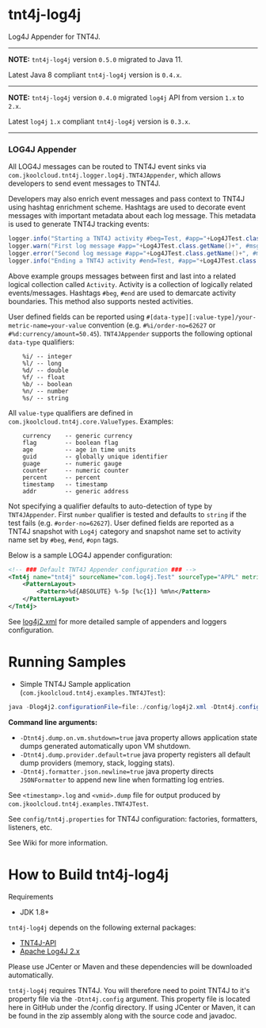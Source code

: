 # tnt4j-log4j

Log4J Appender for TNT4J.

-----------------------

**NOTE:** `tnt4j-log4j` version `0.5.0` migrated to Java 11.

Latest Java 8 compliant `tnt4j-log4j` version is `0.4.x`.

-----------------------

**NOTE:** `tnt4j-log4j` version `0.4.0` migrated `log4j` API from version `1.x` to `2.x`.

Latest `log4j` `1.x` compliant `tnt4j-log4j` version is `0.3.x`.

-----------------------

### LOG4J Appender

All LOG4J messages can be routed to TNT4J event sinks via `com.jkoolcloud.tnt4j.logger.log4j.TNT4JAppender`, which allows developers to send 
event messages to TNT4J.

Developers may also enrich event messages and pass context to TNT4J using hashtag enrichment scheme. Hashtags are used to decorate event
messages with important metadata about each log message. This metadata is used to generate TNT4J tracking events:

```java
logger.info("Starting a TNT4J activity #beg=Test, #app="+Log4JTest.class.getName());
logger.warn("First log message #app="+Log4JTest.class.getName()+", #msg='1 Test warning message'");
logger.error("Second log message #app="+Log4JTest.class.getName()+", #msg='2 Test error message'",new Exception("test exception"));
logger.info("Ending a TNT4J activity #end=Test, #app="+Log4JTest.class.getName()+" #%i/order-no="+orderNo+" #%d:currency/amount="+amount);
```

Above example groups messages between first and last into a related logical collection called `Activity`. Activity is a collection of
logically related events/messages. Hashtags `#beg`, `#end` are used to demarcate activity boundaries. This method also supports nested
activities.

User defined fields can be reported using `#[data-type][:value-type]/your-metric-name=your-value` convention (e.g. `#%i/order-no=62627`
or `#%d:currency/amount=50.45`).
`TNT4JAppender` supports the following optional `data-type` qualifiers:

```
	%i/ -- integer
	%l/ -- long
	%d/ -- double
	%f/ -- float
	%b/ -- boolean
	%n/ -- number
	%s/ -- string
```

All `value-type` qualifiers are defined in `com.jkoolcloud.tnt4j.core.ValueTypes`. Examples:

```
	currency 	-- generic currency
	flag 		-- boolean flag
	age 		-- age in time units
	guid 		-- globally unique identifier
	guage		-- numeric gauge
	counter		-- numeric counter
	percent		-- percent
	timestamp	-- timestamp
	addr 		-- generic address
```

Not specifying a qualifier defaults to auto-detection of type by `TNT4JAppender`. First `number` qualifier is tested and defaults
to `string` if the test fails (e.g. `#order-no=62627`). User defined fields are reported as a TNT4J snapshot with `Log4j` category and
snapshot name set to activity name set by `#beg`, `#end`, `#opn` tags.

Below is a sample LOG4J appender configuration:

```xml
<!-- ### Default TNT4J Appender configuration ### -->
<Tnt4j name="tnt4j" sourceName="com.log4j.Test" sourceType="APPL" metricsOnException="true" metricsFrequency="60">
    <PatternLayout>
        <Pattern>%d{ABSOLUTE} %-5p [%c{1}] %m%n</Pattern>
    </PatternLayout>
</Tnt4j>
```

See [log4j2.xml](config/log4j2.xml) for more detailed sample of appenders and loggers configuration.

Running Samples
===============================================

* Simple TNT4J Sample application (`com.jkoolcloud.tnt4j.examples.TNT4JTest`):

```java	
java -Dlog4j2.configurationFile=file:./config/log4j2.xml -Dtnt4j.config=config/tnt4j.properties -Dtnt4j.token.repository=config/tnt4j-tokens.properties  -Dtnt4j.dump.on.vm.shutdown=true -Dtnt4j.dump.provider.default=true -Dtnt4j.formatter.json.newline=true -classpath "./lib/*" com.jkoolcloud.tnt4j.examples.TNT4JTest com.myco.TestApp MYSERVER "Test log message" correlator1 "TestCommand"  TestLocation
```

**Command line arguments:**

* `-Dtnt4j.dump.on.vm.shutdown=true` java property allows application state dumps generated automatically upon VM shutdown.
* `-Dtnt4j.dump.provider.default=true` java property registers all default dump providers (memory, stack, logging stats).
* `-Dtnt4j.formatter.json.newline=true` java property directs `JSONFormatter` to append new line when formatting log entries.

See `<timestamp>.log` and `<vmid>.dump` file for output produced by `com.jkoolcloud.tnt4j.examples.TNT4JTest`.

See `config/tnt4j.properties` for TNT4J configuration: factories, formatters, listeners, etc.

See Wiki for more information.

How to Build tnt4j-log4j
=========================================
Requirements

* JDK 1.8+

`tnt4j-log4j` depends on the following external packages:

* [TNT4J-API](https://nastel.github.io/TNT4J/)
* [Apache Log4J 2.x](https://logging.apache.org/log4j/2.x/)

Please use JCenter or Maven and these dependencies will be downloaded automatically.

`tnt4j-log4j` requires TNT4J. You will therefore need to point TNT4J to it's property file via the `-Dtnt4j.config` argument. This property
file is located here in GitHub under the /config directory. If using JCenter or Maven, it can be found in the zip assembly along with the
source code and javadoc.
